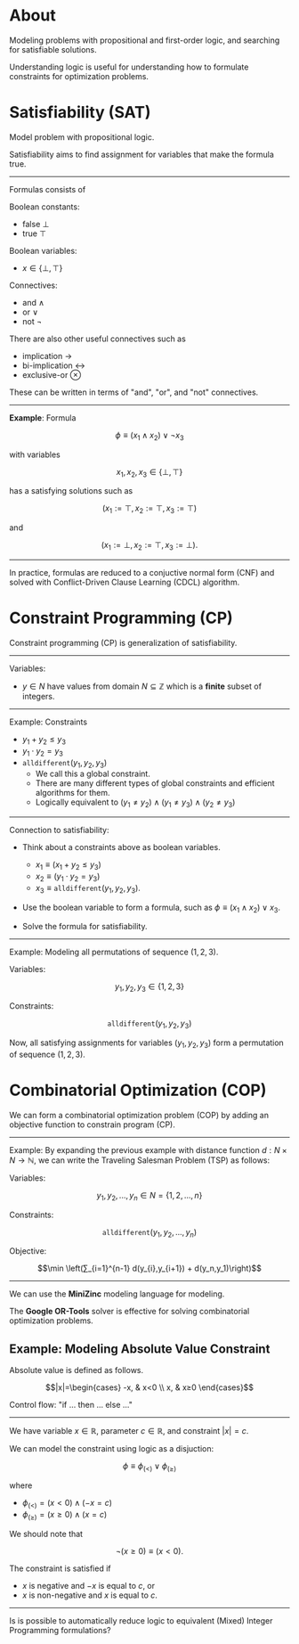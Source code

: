 # About
Modeling problems with propositional and first-order logic, and searching for satisfiable solutions.

Understanding logic is useful for understanding how to formulate constraints for optimization problems.


# Satisfiability (SAT)
Model problem with propositional logic.

Satisfiability aims to find assignment for variables that make the formula true.

---

Formulas consists of

Boolean constants:

* false $⊥$
* true $⊤$

Boolean variables:

* $x∈\{⊥,⊤\}$

Connectives: 

* and $∧$
* or $∨$
* not $¬$

There are also other useful connectives such as

* implication $→$
* bi-implication $↔$
* exclusive-or $⊗$

These can be written in terms of "and", "or", and "not" connectives.

---

**Example**: Formula

$$ϕ≡(x_1 ∧ x_2) ∨ ¬x_3$$

with variables

$$x_1,x_2,x_3∈\{⊥,⊤\}$$

has a satisfying solutions such as 

$$(x_1:=⊤,x_2:=⊤,x_3:=⊤)$$

and

$$(x_1:=⊥,x_2:=⊤,x_3:=⊥).$$

---

In practice, formulas are reduced to a conjuctive normal form (CNF) and solved with Conflict-Driven Clause Learning (CDCL) algorithm.


# Constraint Programming (CP)
Constraint programming (CP) is generalization of satisfiability.

---

Variables:

* $y∈N$ have values from domain $N⊆ℤ$ which is a **finite** subset of integers.

---

Example: Constraints

* $y_1+y_2≤y_3$
* $y_1⋅y_2=y_3$
* $\texttt{alldifferent}(y_1,y_2,y_3)$ 
  * We call this a global constraint.
  * There are many different types of global constraints and efficient algorithms for them.
  * Logically equivalent to $(y_1≠y_2) ∧ (y_1≠y_3) ∧ (y_2≠y_3)$

---

Connection to satisfiability:

* Think about a constraints above as boolean variables. 
  * $x_1≡(x_1+y_2≤y_3)$
  * $x_2≡(y_1⋅y_2=y_3)$
  * $x_3≡\texttt{alldifferent}(y_1,y_2,y_3).$

* Use the boolean variable to form a formula, such as $ϕ≡(x_1∧x_2)∨x_3.$

* Solve the formula for satisfiability.

--- 

Example: Modeling all permutations of sequence $(1,2,3).$

Variables: 

$$y_1,y_2,y_3∈\{1,2,3\}$$

Constraints:

$$\texttt{alldifferent}(y_1,y_2,y_3)$$

Now, all satisfying assignments for variables $(y_1,y_2,y_3)$ form a permutation of sequence $(1,2,3).$


# Combinatorial Optimization (COP)
We can form a combinatorial optimization problem (COP) by adding an objective function to constrain program (CP).

---

Example: By expanding the previous example with distance function $d:N×N→ℕ,$ we can write the Traveling Salesman Problem (TSP) as follows:

Variables: 

$$y_1,y_2,...,y_n∈N=\{1,2,...,n\}$$

Constraints:

$$\texttt{alldifferent}(y_1,y_2,...,y_n)$$

Objective:

$$\min \left(∑_{i=1}^{n-1} d(y_{i},y_{i+1}) + d(y_n,y_1)\right)$$

---

We can use the **MiniZinc** modeling language for modeling.

The **Google OR-Tools** solver is effective for solving combinatorial optimization problems.


## Example: Modeling Absolute Value Constraint
Absolute value is defined as follows.

$$|x|=\begin{cases}
-x, & x<0 \\
x, & x≥0
\end{cases}$$

Control flow: "if ... then ... else ..."

---

We have variable $x∈ℝ,$ parameter $c∈ℝ,$ and constraint $|x|=c.$ 

We can model the constraint using logic as a disjuction:

$$ϕ≡ϕ_{(<)}∨ϕ_{(≥)}$$

where

- $ϕ_{(<)}=(x<0)∧(-x=c)$
- $ϕ_{(≥)}=(x≥0)∧(x=c)$

We should note that

$$¬(x≥0)≡(x<0).$$

The constraint is satisfied if

* $x$ is negative and $-x$ is equal to $c$, or
* $x$ is non-negative and $x$ is equal to $c.$

---

Is is possible to automatically reduce logic to equivalent (Mixed) Integer Programming formulations?
